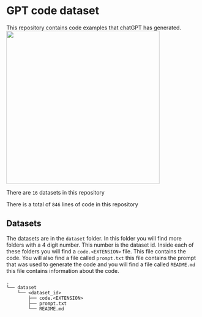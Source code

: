 # GPT code dataset
This repository contains code examples that chatGPT has generated.
<img src="https://i.insider.com/63ef9e660270b1001984d9ce?width=2000&format=jpeg&auto=webp" width=400>

There are `16` datasets in this repository

There is a total of `846` lines of code in this repository

## Datasets
The datasets are in the `dataset` folder. In this folder you will find more folders with a 4 digit number. This number is the dataset id. Inside each of these folders you will find a `code.<EXTENSION>` file. This file contains the code. You will also find a file called `prompt.txt` this file contains the prompt that was used to generate the code and you will find a file called `README.md` this file contains information about the code.

```
.
└── dataset
    └── <dataset_id>
        ├── code.<EXTENSION>
        ├── prompt.txt
        └── README.md
```

